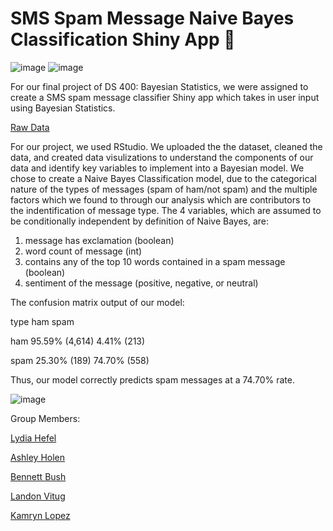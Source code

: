 # SMS Spam Message Naive Bayes Classification Shiny App 📩

![image](https://github.com/user-attachments/assets/9e71d778-bff4-46e7-bd90-4c6ebccd396c) ![image](https://github.com/user-attachments/assets/e937eb63-d60a-45eb-81b2-c91afa01bde3)


For our final project of DS 400: Bayesian Statistics, we were assigned to create a SMS spam message classifier Shiny app which takes in user input using Bayesian Statistics. 

[Raw Data](https://archive.ics.uci.edu/dataset/228/sms+spam+collection)

For our project, we used RStudio. We uploaded the the dataset, cleaned the data, and created data visulizations to understand the components of our data and identify key variables to implement into a Bayesian model. We chose to create a Naive Bayes Classification model, due to the categorical nature of the types of messages (spam of ham/not spam) and the multiple factors which we found to through our analysis which are contributors to the indentification of message type. The 4 variables, which are assumed to be conditionally independent by definition of Naive Bayes, are: 
1) message has exclamation (boolean)
2) word count of message (int)
3) contains any of the top 10 words contained in a spam message (boolean)
4) sentiment of the message (positive, negative, or neutral)

The confusion matrix output of our model: 

 type               ham         spam
 
 ham 95.59% (4,614)  4.41% (213)
 
 spam 25.30%   (189) 74.70% (558)
 

 Thus, our model correctly predicts spam messages at a 74.70% rate. 
 

  ![image](https://github.com/user-attachments/assets/2312574b-82b0-4a4b-b2c1-6d7488c12db5)


 Group Members: 
 
[Lydia Hefel](https://github.com/lydiahefel)

[Ashley Holen](https://github.com/ashleyholen)

[Bennett Bush](https://github.com/0xw1nn13)

[Landon Vitug](https://github.com/landonv808)

[Kamryn Lopez](https://github.com/kamrynlopez)




 

   

